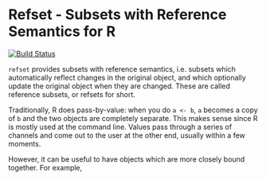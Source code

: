 

# Refset - Subsets with Reference Semantics for R

[![Build Status](https://travis-ci.org/hughjonesd/refset.png?branch=master)](https://travis-ci.org/hughjonesd/refset)

`refset` provides subsets with reference semantics, i.e. subsets
which automatically reflect changes in the original object, and which
optionally update the original object when they are changed. These are called
reference subsets, or refsets for short.

Traditionally, R does pass-by-value: when you do `a <- b`, `a` becomes a copy of
`b` and the two objects are completely separate. This makes sense since R is
mostly used at the command line. Values pass through a series of channels
and come out to the user at the other end, usually within a few moments.

However, it can be useful to have objects which are more closely
bound together. For example, 

